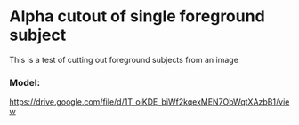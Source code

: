 # Alpha cutout of single foreground subject

This is a test of cutting out foreground subjects from an image

### Model: 
https://drive.google.com/file/d/1T_oiKDE_biWf2kqexMEN7ObWqtXAzbB1/view